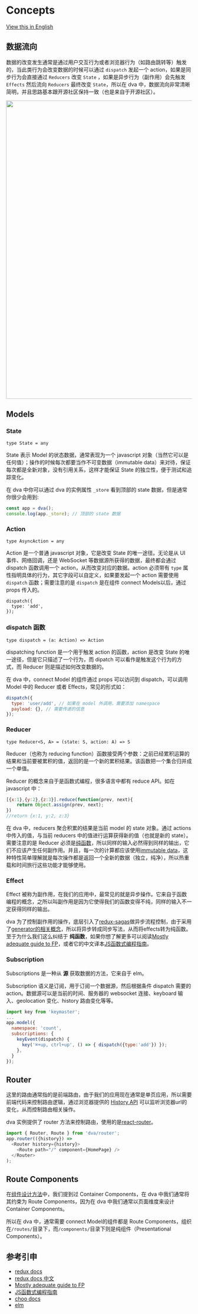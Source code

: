 # Concepts

[View this in English](./Concepts.md)

## 数据流向

数据的改变发生通常是通过用户交互行为或者浏览器行为（如路由跳转等）触发的，当此类行为会改变数据的时候可以通过 `dispatch` 发起一个 action，如果是同步行为会直接通过 `Reducers` 改变 `State` ，如果是异步行为（副作用）会先触发 `Effects` 然后流向 `Reducers` 最终改变 `State`，所以在 dva 中，数据流向非常清晰简明，并且思路基本跟开源社区保持一致（也是来自于开源社区）。

<img src="https://zos.alipayobjects.com/rmsportal/PPrerEAKbIoDZYr.png" width="807" />

## Models

### State

`type State = any`

State 表示 Model 的状态数据，通常表现为一个 javascript 对象（当然它可以是任何值）；操作的时候每次都要当作不可变数据（immutable data）来对待，保证每次都是全新对象，没有引用关系，这样才能保证 State 的独立性，便于测试和追踪变化。

在 dva 中你可以通过 dva 的实例属性 `_store` 看到顶部的 state 数据，但是通常你很少会用到:

```javascript
const app = dva();
console.log(app._store); // 顶部的 state 数据
```

### Action

`type AsyncAction = any`

Action 是一个普通 javascript 对象，它是改变 State 的唯一途径。无论是从 UI 事件、网络回调，还是 WebSocket 等数据源所获得的数据，最终都会通过 dispatch 函数调用一个 action，从而改变对应的数据。action 必须带有 `type` 属性指明具体的行为，其它字段可以自定义，如果要发起一个 action 需要使用 `dispatch` 函数；需要注意的是 `dispatch` 是在组件 connect Models以后，通过 props 传入的。
```
dispatch({
  type: 'add',
});
```

### dispatch 函数

`type dispatch = (a: Action) => Action`

dispatching function 是一个用于触发 action 的函数，action 是改变 State 的唯一途径，但是它只描述了一个行为，而 dipatch 可以看作是触发这个行为的方式，而 Reducer 则是描述如何改变数据的。

在 dva 中，connect Model 的组件通过 props 可以访问到 dispatch，可以调用 Model 中的 Reducer 或者 Effects，常见的形式如：

```javascript
dispatch({
  type: 'user/add', // 如果在 model 外调用，需要添加 namespace
  payload: {}, // 需要传递的信息
});
```

### Reducer

`type Reducer<S, A> = (state: S, action: A) => S`

Reducer（也称为 reducing function）函数接受两个参数：之前已经累积运算的结果和当前要被累积的值，返回的是一个新的累积结果。该函数把一个集合归并成一个单值。

Reducer 的概念来自于是函数式编程，很多语言中都有 reduce API。如在 javascript 中：

```javascript
[{x:1},{y:2},{z:3}].reduce(function(prev, next){
    return Object.assign(prev, next);
})
//return {x:1, y:2, z:3}
```

在 dva 中，reducers 聚合积累的结果是当前 model 的 state 对象。通过 actions 中传入的值，与当前 reducers 中的值进行运算获得新的值（也就是新的 state）。需要注意的是 Reducer 必须是[纯函数](https://github.com/MostlyAdequate/mostly-adequate-guide/blob/master/ch3.md)，所以同样的输入必然得到同样的输出，它们不应该产生任何副作用。并且，每一次的计算都应该使用[immutable data](https://github.com/MostlyAdequate/mostly-adequate-guide/blob/master/ch3.md#reasonable)，这种特性简单理解就是每次操作都是返回一个全新的数据（独立，纯净），所以热重载和时间旅行这些功能才能够使用。

### Effect

Effect 被称为副作用，在我们的应用中，最常见的就是异步操作。它来自于函数编程的概念，之所以叫副作用是因为它使得我们的函数变得不纯，同样的输入不一定获得同样的输出。

dva 为了控制副作用的操作，底层引入了[redux-sagas](http://yelouafi.github.io/redux-saga/)做异步流程控制，由于采用了[generator的相关概念](http://www.ruanyifeng.com/blog/2015/04/generator.html)，所以将异步转成同步写法，从而将effects转为纯函数。至于为什么我们这么纠结于 __纯函数__，如果你想了解更多可以阅读[Mostly adequate guide to FP](https://github.com/MostlyAdequate/mostly-adequate-guide)，或者它的中文译本[JS函数式编程指南](https://www.gitbook.com/book/llh911001/mostly-adequate-guide-chinese/details)。

### Subscription

Subscriptions 是一种从 __源__ 获取数据的方法，它来自于 elm。

Subscription 语义是订阅，用于订阅一个数据源，然后根据条件 dispatch 需要的 action。数据源可以是当前的时间、服务器的 websocket 连接、keyboard 输入、geolocation 变化、history 路由变化等等。

```javascript
import key from 'keymaster';
...
app.model({
  namespace: 'count',
  subscriptions: {
    keyEvent(dispatch) {
      key('⌘+up, ctrl+up', () => { dispatch({type:'add'}) });
    },
  }
});
```

## Router

这里的路由通常指的是前端路由，由于我们的应用现在通常是单页应用，所以需要前端代码来控制路由逻辑，通过浏览器提供的 [History API](http://mdn.beonex.com/en/DOM/window.history.html) 可以监听浏览器url的变化，从而控制路由相关操作。

dva 实例提供了 router 方法来控制路由，使用的是[react-router](https://github.com/reactjs/react-router)。

```javascript
import { Router, Route } from 'dva/router';
app.router(({history}) =>
  <Router history={history}>
    <Route path="/" component={HomePage} />
  </Router>
);
```

## Route Components

在[组件设计方法](../tutorial/04-组件设计方法.md)中，我们提到过 Container Components，在 dva 中我们通常将其约束为 Route Components，因为在 dva 中我们通常以页面维度来设计 Container Components。

所以在 dva 中，通常需要 connect Model的组件都是 Route Components，组织在`/routes/`目录下，而`/components/`目录下则是纯组件（Presentational Components）。

## 参考引申

- [redux docs](http://redux.js.org/docs/Glossary.html)
- [redux docs 中文](http://cn.redux.js.org/index.html)
- [Mostly adequate guide to FP](https://github.com/MostlyAdequate/mostly-adequate-guide)
- [JS函数式编程指南](https://www.gitbook.com/book/llh911001/mostly-adequate-guide-chinese/details)
- [choo docs](https://github.com/yoshuawuyts/choo)
- [elm](http://elm-lang.org/blog/farewell-to-frp)

